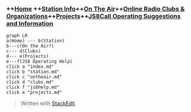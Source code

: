 
### ++[Home](home.md) ++[Station Info](station.md)++[On The Air](ontheair.md)++[Online Radio Clubs & Organizations](clubs.md)++[Projects](projects.md)++[JS8Call Operating Suggestions and Information](js8opsuggestions.md)
```mermaid
graph LR
a(Home) --- b(Station)
b---c(On the Air?)
c--- d(Clubs) 
d--- e(Projects)
e---f(JS8 Operating Help)
click a "index.md"
click b "station.md"
click c "ontheair.md"
click d "clubs.md"
click f "js8help.md"
click e "projects.md"
```
> Written with [StackEdit](https://stackedit.io/).
<!--stackedit_data:
eyJoaXN0b3J5IjpbLTE0NDUzMDg5XX0=
-->